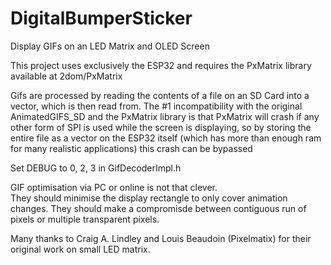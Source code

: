 # **D**igital**B**umper**Sticker**
Display GIFs on an LED Matrix and OLED Screen

This project uses exclusively the ESP32 and requires the PxMatrix library available at 2dom/PxMatrix

Gifs are processed by reading the contents of a file on an SD Card into a vector, which is then read from. The \#1 incompatibility with the original AnimatedGIFS_SD and the PxMatrix library is that PxMatrix will crash if any other form of SPI is used while the screen is displaying, so by storing the entire file as a vector on the ESP32 itself (which has more than enough ram for many realistic applications) this crash can be bypassed

Set DEBUG to 0, 2, 3 in GifDecoderImpl.h  

GIF optimisation via PC or online is not that clever.   
They should minimise the display rectangle to only cover animation changes.
They should make a compromisde between contiguous run of pixels or multiple transparent pixels.

Many thanks to Craig A. Lindley and Louis Beaudoin (Pixelmatix) for their original work on small LED matrix.
